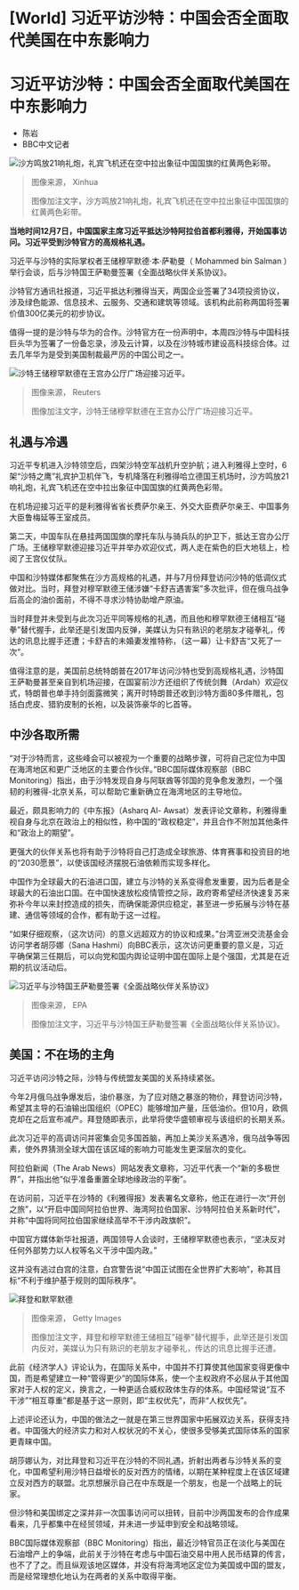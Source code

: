 # [World] 习近平访沙特：中国会否全面取代美国在中东影响力

#  习近平访沙特：中国会否全面取代美国在中东影响力

  * 陈岩 
  * BBC中文记者 


![沙方鸣放21响礼炮，礼宾飞机还在空中拉出象征中国国旗的红黄两色彩带。](_127939886_xxjpsgc007019_20221208_pepfn0a001.jpg)

> 图像来源，  Xinhua
>
> 图像加注文字，沙方鸣放21响礼炮，礼宾飞机还在空中拉出象征中国国旗的红黄两色彩带。

**当地时间12月7日，中国国家主席习近平抵达沙特阿拉伯首都利雅得，开始国事访问。习近平受到沙特官方的高规格礼遇。**

习近平与沙特的实际掌权者王储穆罕默德·本·萨勒曼（ Mohammed bin Salman ）举行会谈，后与沙特国王萨勒曼签署《全面战略伙伴关系协议》。

沙特官方通讯社报道，习近平抵达利雅得当天，两国企业签署了34项投资协议，涉及绿色能源、信息技术、云服务、交通和建筑等领域。该机构此前称两国将签署价值300亿美元的初步协议。

值得一提的是沙特与华为的合作。沙特官方在一份声明中，本周四沙特与中国科技巨头华为签署了一份备忘录，涉及云计算，以及在沙特城市建设高科技综合体。过去几年华为是受到美国制裁最严厉的中国公司之一。

![沙特王储穆罕默德在王宫办公厅广场迎接习近平。](_127939882_hi080901279.jpg)

> 图像来源，  Reuters
>
> 图像加注文字，沙特王储穆罕默德在王宫办公厅广场迎接习近平。

##  礼遇与冷遇

习近平专机进入沙特领空后，四架沙特空军战机升空护航；进入利雅得上空时，6架“沙特之鹰”礼宾护卫机伴飞，专机降落在利雅得哈立德国王机场时，沙方鸣放21响礼炮，礼宾飞机还在空中拉出象征中国国旗的红黄两色彩带。

在机场迎接习近平的是利雅得省省长费萨尔亲王、外交大臣费萨尔亲王、中国事务大臣鲁梅延等王室成员。

第二天，中国车队在悬挂两国国旗的摩托车队与骑兵队的护卫下，抵达王宫办公厅广场。王储穆罕默德迎接习近平并举办欢迎仪式，两人走在紫色的巨大地毯上，检阅了王宫仪仗队。

中国和沙特媒体都聚焦在沙方高规格的礼遇，并与7月份拜登访问沙特的低调仪式做对比。当时，拜登对穆罕默德王储涉嫌“卡舒吉遇害案”多次批评，但在俄乌战争后高企的油价面前，不得不寻求沙特协助增产原油。

当时拜登并未受到与此次习近平同等规格的礼遇，而且他和穆罕默德王储相互“碰拳”替代握手，此举还是引发国内反弹，美媒认为只有熟识的老朋友才碰拳礼，传达的讯息比握手还遭；卡舒吉的未婚妻发推特称，（这一幕）让卡舒吉“又死了一次”。

值得注意的是，美国前总统特朗普在2017年访问沙特也受到高规格礼遇，沙特国王萨勒曼甚至亲自到机场迎接，在国宴前沙方还组织了传统剑舞（Ardah）欢迎仪式，特朗普也单手持剑面露微笑；离开时特朗普还收到沙特方面80多件赠礼，包括白虎皮、猎豹皮制的长袍，以及装饰豪华的匕首等。


##  中沙各取所需

“对于沙特而言，这些峰会可以被视为一个重要的战略步骤，可将自己定位为中国在海湾地区和更广泛地区的主要合作伙伴。”BBC国际媒体观察部（BBC Monitoring）指出，由于沙特发现自身与阿联酋等邻国的竞争愈发激烈，一个强韧的利雅得-北京关系，可以帮助它重新确立在海湾地区的主导地位。

最近，颇具影响力的《中东报》（Asharq Al- Awsat）发表评论文章称，利雅得重视自身与北京在政治上的相似性，称中国的“政权稳定”，并且合作不附加其他条件和“政治上的期望”。

更强大的伙伴关系也将有助于沙特将自己打造成全球旅游、体育赛事和投资目的地的“2030愿景”，以使该国经济摆脱石油依赖而实现多样化。

中国作为全球最大的石油进口国，建立与沙特的关系变得愈发重要，因为后者是全球最大的石油出口国。在中国快速放松疫情管控之际，政府寄希望经济快速复苏来弥补今年以来封控造成的损失，而确保能源供应稳定，甚至进一步拓展与沙特在基建、通信等领域的合作，都有助于这一过程。

“如果仔细观察，（这次访问）的意义远超双方的协议和成果。”台湾亚洲交流基金会访问学者胡莎娜（Sana Hashmi）向BBC表示，这次访问更重要的意义是，习近平确保第三任期后，可以向党和国内舆论证明中国在国际上是个强国，尤其是在近期的抗议活动后。

![习近平与沙特国王萨勒曼签署《全面战略伙伴关系协议》](_127939884_hi080904755.jpg)

> 图像来源，  EPA
>
> 图像加注文字，习近平与沙特国王萨勒曼签署《全面战略伙伴关系协议》。

##  美国：不在场的主角

习近平访问沙特之际，沙特与传统盟友美国的关系持续紧张。

今年2月俄乌战争爆发后，油价暴涨，为了应对随之暴涨的物价，拜登访问沙特，希望其主导的石油输出国组织（OPEC）能够增加产量，压低油价。但10月，欧佩克却在之后宣布减产。拜登随即表示，此举将使华盛顿审视与该组织的长期关系。

此次习近平的高调访问并密集会见多国首脑，再加上美沙关系遇冷，俄乌战争等因素，使外界猜测全球大国在该区域的影响力可能发生更深层次的变化。

阿拉伯新闻（The Arab News）网站发表文章称，习近平代表一个“新的多极世界”，并指出他“似乎准备重置全球地缘政治的平衡”。

在访问前，习近平在沙特的《利雅得报》发表署名文章称，他正在进行一次“开创之旅”，以“开启中国同阿拉伯世界、海湾阿拉伯国家、沙特阿拉伯关系新时代”，并称“中国将同阿拉伯国家继续高举不干涉内政旗帜”。

中国官方媒体新华社报道，两国领导人会谈时，王储穆罕默德也表示，“坚决反对任何外部势力以人权等名义干涉中国内政。”

这并没有逃过白宫的注意，白宫警告说“中国正试图在全世界扩大影响”，称其目标“不利于维护基于规则的国际秩序”。

![拜登和默罕默德](_127939888_gettyimages-1241918344.jpg)

> 图像来源，  Getty Images
>
> 图像加注文字，拜登和穆罕默德王储相互"碰拳"替代握手，此举还是引发国内反对，美媒认为只有熟识的老朋友才碰拳礼，传达的讯息比握手还遭。

此前《经济学人》评论认为，在国际关系中，中国并不打算使其他国家变得更像中国，而是希望建立一种“管得更少”的国际体系，使一个主权政府不必屈从于其他国家对于人权的定义，换言之，一种更适合威权政体生存的体系。中国经常说“互不干涉”“相互尊重”都是基于这一原则，即“主权优先”，而非“人权优先”。

上述评论还认为，中国的做法之一就是在第三世界国家中拓展双边关系，获得支持者。中国强大的经济实力和对人权状况的不关心，使很多受够美式国际体系的国家更青睐中国。

胡莎娜认为，对比拜登和习近平在沙特的不同礼遇，折射出两者与沙特关系的变化，中国希望利用沙特日益增长的反对西方的情绪，以期在某种程度上在该区域建立反对西方的联盟。北京想展示自己在中东既是一个朋友，也是一个战略上的玩家。

但沙特和美国绑定之深并非一次国事访问可以扭转，目前中沙两国发布的合作成果看来，几乎都集中在经贸领域，并未进一步延申到安全和战略领域。

BBC国际媒体观察部（BBC Monitoring）指出，最近沙特官员正在淡化与美国在石油增产上的争端，此前关于沙特在考虑与中国石油交易中用人民币结算的传言，也不了了之。而且纵观该地区媒体，并没有将海湾地区定位为美国或中国的盟友，而是经常理想化地认为在两者的关系中取得平衡。


